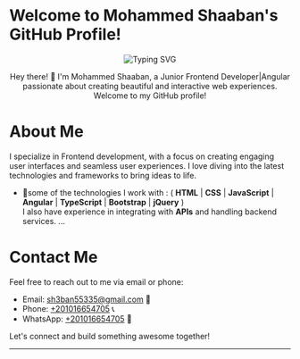 
#  Welcome to Mohammed Shaaban's GitHub Profile!
<p align="center">
  <img src="https://readme-typing-svg.demolab.com?font=Fira+Code&weight=500&size=30&duration=4000&pause=1000&color=FFBB35E4&center=true&vCenter=true&random=false&width=435&lines=FrontEnd+Developer+;Angular" alt="Typing SVG">
</p>
<p align="center">
Hey there! 👋 I'm Mohammed Shaaban, a Junior Frontend Developer|Angular passionate about creating beautiful and interactive web experiences. Welcome to my GitHub profile!
</p>

# About Me


I specialize in Frontend development, with a focus on creating engaging user interfaces and seamless user experiences. I love diving into the latest technologies and frameworks to bring ideas to life.

- 👀some of the technologies I work with : 
( <b>HTML</b> | <b>CSS</b> | <b>JavaScript</b> | <b>Angular</b> | <b>TypeScript</b> | <b>Bootstrap</b> | <b>jQuery</b> ) <br/>
I also have experience in integrating with <b>APIs</b> and handling backend services. ...


# Contact Me

Feel free to reach out to me via email or phone:

- Email: [sh3ban55335@gmail.com](mailto:sh3ban55335@gmail.com) 📧
- Phone: [+201016654705](tel:+201016654705) 📞
- WhatsApp: [+201016654705](https://wa.me/201016654705?text=Hello%20Mohammed!%20I%20found%20your%20GitHub%20profile%20and%20would%20like%20to%20connect.) 📱


Let's connect and build something awesome together!

---

